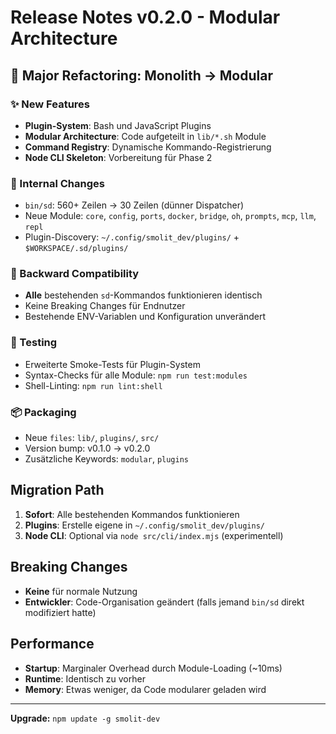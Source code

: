 # Release Notes v0.2.0 - Modular Architecture

## 🚀 Major Refactoring: Monolith → Modular

### ✨ New Features
- **Plugin-System**: Bash und JavaScript Plugins
- **Modular Architecture**: Code aufgeteilt in `lib/*.sh` Module  
- **Command Registry**: Dynamische Kommando-Registrierung
- **Node CLI Skeleton**: Vorbereitung für Phase 2

### 🔧 Internal Changes
- `bin/sd`: 560+ Zeilen → 30 Zeilen (dünner Dispatcher)
- Neue Module: `core`, `config`, `ports`, `docker`, `bridge`, `oh`, `prompts`, `mcp`, `llm`, `repl`
- Plugin-Discovery: `~/.config/smolit_dev/plugins/` + `$WORKSPACE/.sd/plugins/`

### 💯 Backward Compatibility
- **Alle** bestehenden `sd`-Kommandos funktionieren identisch
- Keine Breaking Changes für Endnutzer
- Bestehende ENV-Variablen und Konfiguration unverändert

### 🧪 Testing
- Erweiterte Smoke-Tests für Plugin-System
- Syntax-Checks für alle Module: `npm run test:modules`
- Shell-Linting: `npm run lint:shell`

### 📦 Packaging
- Neue `files`: `lib/`, `plugins/`, `src/`
- Version bump: v0.1.0 → v0.2.0
- Zusätzliche Keywords: `modular`, `plugins`

## Migration Path

1. **Sofort**: Alle bestehenden Kommandos funktionieren
2. **Plugins**: Erstelle eigene in `~/.config/smolit_dev/plugins/`
3. **Node CLI**: Optional via `node src/cli/index.mjs` (experimentell)

## Breaking Changes
- **Keine** für normale Nutzung
- **Entwickler**: Code-Organisation geändert (falls jemand `bin/sd` direkt modifiziert hatte)

## Performance
- **Startup**: Marginaler Overhead durch Module-Loading (~10ms)
- **Runtime**: Identisch zu vorher
- **Memory**: Etwas weniger, da Code modularer geladen wird

---

**Upgrade:** `npm update -g smolit-dev`